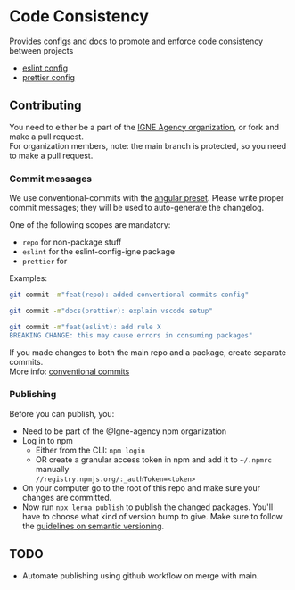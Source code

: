 # Code Consistency

Provides configs and docs to promote and enforce code consistency between projects

- [eslint config](./packages/eslint-config-igne)
- [prettier config](./packages/prettier-igne)

## Contributing

You need to either be a part of the [IGNE Agency organization](https://github.com/IGNE-Agency), or fork and make a pull request.  
For organization members, note: the main branch is protected, so you need to make a pull request.

### Commit messages

We use conventional-commits with the [angular preset](https://github.com/conventional-changelog/commitlint/blob/master/%40commitlint/config-angular/README.md). Please write proper commit messages; they will be used to auto-generate the changelog.

One of the following scopes are mandatory:

- `repo` for non-package stuff
- `eslint` for the eslint-config-igne package
- `prettier` for

Examples:

```sh
git commit -m"feat(repo): added conventional commits config"

git commit -m"docs(prettier): explain vscode setup"

git commit -m"feat(eslint): add rule X
BREAKING CHANGE: this may cause errors in consuming packages"
```

If you made changes to both the main repo and a package, create separate commits.  
More info: [conventional commits](https://www.conventionalcommits.org/en/v1.0.0/)

### Publishing

Before you can publish, you:

- Need to be part of the @Igne-agency npm organization
- Log in to npm
  - Either from the CLI: `npm login`
  - OR create a granular access token in npm and add it to `~/.npmrc` manually  
    `//registry.npmjs.org/:_authToken=<token>`
- On your computer go to the root of this repo and make sure your changes are committed.
- Now run `npx lerna publish` to publish the changed packages. You'll have to choose what kind of version bump to give. Make sure to follow the [guidelines on semantic versioning](https://semver.org/).

## TODO

- Automate publishing using github workflow on merge with main.
